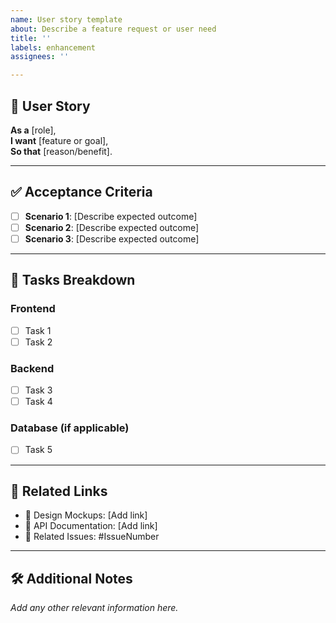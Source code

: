 ```yaml
---
name: User story template
about: Describe a feature request or user need
title: ''
labels: enhancement
assignees: ''

---
```


## 📝 User Story  
**As a** [role],  
**I want** [feature or goal],  
**So that** [reason/benefit].

---

## ✅ Acceptance Criteria  
- [ ] **Scenario 1**: [Describe expected outcome]  
- [ ] **Scenario 2**: [Describe expected outcome]  
- [ ] **Scenario 3**: [Describe expected outcome]  

---

## 🚀 Tasks Breakdown  
### **Frontend**
- [ ] Task 1  
- [ ] Task 2  

### **Backend**
- [ ] Task 3  
- [ ] Task 4  

### **Database (if applicable)**
- [ ] Task 5  

---

## 🔗 Related Links  
- 📝 Design Mockups: [Add link]  
- 🔄 API Documentation: [Add link]  
- 🎯 Related Issues: #IssueNumber  

---

## 🛠 Additional Notes  
_Add any other relevant information here._
